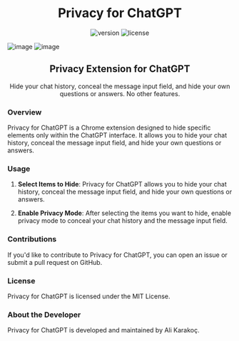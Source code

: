 <h1 align="center">Privacy for ChatGPT</h1>

<p align="center">
    <img src="https://img.shields.io/badge/version-1.0-brightgreen.svg" alt="version">
    <img src="https://img.shields.io/badge/license-MIT-blue.svg" alt="license">
</p>

![image](https://github.com/alikarakoc/Privacy-for-ChatGPT/assets/16520480/6c1b6577-5cd3-4edf-8502-e05f05b6c833)
![image](https://github.com/alikarakoc/Privacy-for-ChatGPT/assets/16520480/20afb770-ec07-4344-9dad-c5ca5c98b854)

<h2 align="center">Privacy Extension for ChatGPT</h2>

<p align="center">
    Hide your chat history, conceal the message input field, and hide your own questions or answers. No other features.
</p>

### Overview

Privacy for ChatGPT is a Chrome extension designed to hide specific elements only within the ChatGPT interface. It allows you to hide your chat history, conceal the message input field, and hide your own questions or answers.

### Usage

1. **Select Items to Hide**: Privacy for ChatGPT allows you to hide your chat history, conceal the message input field, and hide your own questions or answers.

2. **Enable Privacy Mode**: After selecting the items you want to hide, enable privacy mode to conceal your chat history and the message input field.

### Contributions

If you'd like to contribute to Privacy for ChatGPT, you can open an issue or submit a pull request on GitHub.

### License

Privacy for ChatGPT is licensed under the MIT License.

### About the Developer

Privacy for ChatGPT is developed and maintained by Ali Karakoç.
